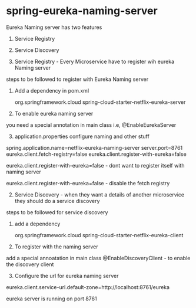 # spring-eureka-naming-server

Eureka Naming server has two features
1. Service Registry
2. Service Discovery

1. Service Registry - Every Microservice have to register wih eureka Naming server

steps to be followed to register with Eureka Naming server
1. Add a dependency in pom.xml

    <dependency>
	<groupId>org.springframework.cloud</groupId>
	<artifactId>spring-cloud-starter-netflix-eureka-server</artifactId>
   </dependency>
    
2. To enable eureka naming server

you need a special annotation in main class i.e,
@EnableEurekaServer

3. application.properties
configure naming and other stuff

spring.application.name=netflix-eureka-naming-server
server.port=8761
eureka.client.fetch-registry=false
eureka.client.register-with-eureka=false

eureka.client.register-with-eureka=false - dont want to register itself with naming server

eureka.client.register-with-eureka=false - disable the fetch registry

2. Service Discovery - when they want a details of another microservice they should do a service discovery

steps to be followed for service discovery

1. add a dependency

    <dependency>
	<groupId>org.springframework.cloud</groupId>
	<artifactId>spring-cloud-starter-netflix-eureka-client</artifactId>
    </dependency>
    
2. To register with the naming server 

add a special annoatation in main class
@EnableDiscoveryClient - to enable the discovery client

3. Configure the url for eureka naming server

eureka.client.service-url.default-zone=http://localhost:8761/eureka

eureka server is running on port 8761  

